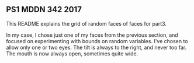 ## PS1 MDDN 342 2017

This README explains the grid of random faces of faces for part3.

In my case, I chose just one of my faces from the previous section, and focused on experimenting with bounds on random variables. I've chosen to allow only one or two eyes. The tilt is always to the right, and never too far. The mouth is now always open, sometimes quite wide.
